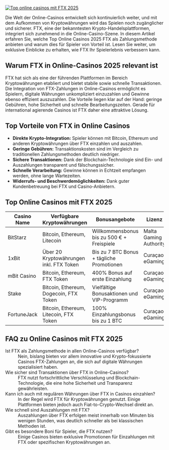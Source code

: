 [![Top online casinos mit FTX 2025](https://123-caf.pages.dev/gitsignup.png)](https://vrmoo.ru/Bt82HjjY)

<p>Die Welt der Online-Casinos entwickelt sich kontinuierlich weiter, und mit dem Aufkommen von Kryptowährungen wird das Spielen noch zugänglicher und sicherer. FTX, eine der bekanntesten Krypto-Handelsplattformen, integriert sich zunehmend in die Online-Casino-Szene. In diesem Artikel erfahren Sie, welche Top Online Casinos 2025 FTX als Zahlungsmethode anbieten und warum dies für Spieler von Vorteil ist. Lesen Sie weiter, um exklusive Einblicke zu erhalten, wie FTX Ihr Spielerlebnis verbessern kann.</p>  <h2>Warum FTX in Online-Casinos 2025 relevant ist</h2> <p>FTX hat sich als eine der führenden Plattformen im Bereich Kryptowährungen etabliert und bietet stabile sowie schnelle Transaktionen. Die Integration von FTX-Zahlungen in Online-Casinos ermöglicht es Spielern, digitale Währungen unkompliziert einzuzahlen und Gewinne ebenso effizient auszuzahlen. Die Vorteile liegen klar auf der Hand: geringe Gebühren, hohe Sicherheit und schnelle Bearbeitungszeiten. Gerade für international agierende Casinos ist FTX daher eine attraktive Lösung.</p>  <h2>Top Vorteile von FTX in Online Casinos</h2> <ul>   <li><strong>Direkte Krypto-Integration:</strong> Spieler können mit Bitcoin, Ethereum und anderen Kryptowährungen über FTX einzahlen und auszahlen.</li>   <li><strong>Geringe Gebühren:</strong> Transaktionskosten sind im Vergleich zu traditionellen Zahlungsmethoden deutlich niedriger.</li>   <li><strong>Sichere Transaktionen:</strong> Dank der Blockchain-Technologie sind Ein- und Auszahlungen transparent und fälschungssicher.</li>   <li><strong>Schnelle Verarbeitung:</strong> Gewinne können in Echtzeit empfangen werden, ohne lange Wartezeiten.</li>   <li><strong>Widerrufs- und Beschwerdemöglichkeiten:</strong> Dank guter Kundenbetreuung bei FTX und Casino-Anbietern.</li> </ul>  <h2>Top Online Casinos mit FTX 2025</h2> <table>   <thead>     <tr>       <th>Casino Name</th>       <th>Verfügbare Kryptowährungen</th>       <th>Bonusangebote</th>       <th>Lizenz</th>     </tr>   </thead>   <tbody>     <tr>       <td>BitStarz</td>       <td>Bitcoin, Ethereum, Litecoin</td>       <td>Willkommensbonus bis zu 500 € + Freispiele</td>       <td>Malta Gaming Authority</td>     </tr>     <tr>       <td>1xBit</td>       <td>Über 20 Kryptowährungen inkl. FTX Token</td>       <td>Bis zu 7 BTC Bonus + tägliche Promotionen</td>       <td>Curaçao eGaming</td>     </tr>     <tr>       <td>mBit Casino</td>       <td>Bitcoin, Ethereum, FTX Token</td>       <td>400% Bonus auf erste Einzahlung</td>       <td>Curaçao eGaming</td>     </tr>     <tr>       <td>Stake</td>       <td>Bitcoin, Ethereum, Dogecoin, FTX Token</td>       <td>Vielfältige Bonusaktionen und VIP-Programm</td>       <td>Curaçao eGaming</td>     </tr>     <tr>       <td>FortuneJack</td>       <td>Bitcoin, Ethereum, Litecoin, FTX Token</td>       <td>100% Einzahlungsbonus bis zu 1 BTC</td>       <td>Curaçao eGaming</td>     </tr>   </tbody> </table>  <h2>FAQ zu Online Casinos mit FTX 2025</h2> <dl>   <dt>Ist FTX als Zahlungsmethode in allen Online-Casinos verfügbar?</dt>   <dd>Nein, bislang bieten vor allem innovative und Krypto-fokussierte Casinos FTX-Zahlungen an, die sich auf digitale Währungen spezialisiert haben.</dd>    <dt>Wie sicher sind Transaktionen über FTX in Online-Casinos?</dt>   <dd>FTX nutzt fortschrittliche Verschlüsselung und Blockchain-Technologie, die eine hohe Sicherheit und Transparenz gewährleisten.</dd>    <dt>Kann ich auch mit regulären Währungen über FTX in Casinos einzahlen?</dt>   <dd>In der Regel wird FTX für Kryptowährungen genutzt. Einige Plattformen bieten jedoch auch Fiat-to-Crypto-Wechsel direkt an.</dd>    <dt>Wie schnell sind Auszahlungen mit FTX?</dt>   <dd>Auszahlungen über FTX erfolgen meist innerhalb von Minuten bis wenigen Stunden, was deutlich schneller als bei klassischen Methoden ist.</dd>    <dt>Gibt es besondere Boni für Spieler, die FTX nutzen?</dt>   <dd>Einige Casinos bieten exklusive Promotionen für Einzahlungen mit FTX oder spezifischen Kryptowährungen an.</dd> </dl>